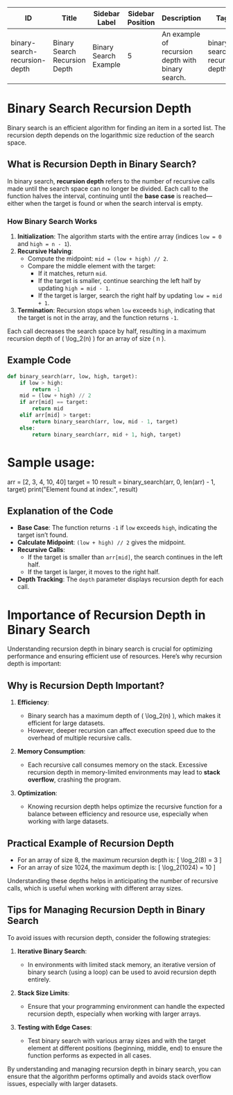 
| ID                          | Title                        | Sidebar Label          | Sidebar Position | Description                                         | Tags                           |
|-----------------------------|------------------------------|------------------------|------------------|-----------------------------------------------------|--------------------------------|
| binary-search-recursion-depth| Binary Search Recursion Depth | Binary Search Example   | 5                | An example of recursion depth with binary search.   | binary-search, recursion, depth |


# Binary Search Recursion Depth

Binary search is an efficient algorithm for finding an item in a sorted list. The recursion depth depends on the logarithmic size reduction of the search space.

## What is Recursion Depth in Binary Search?

In binary search, **recursion depth** refers to the number of recursive calls made until the search space can no longer be divided. Each call to the function halves the interval, continuing until the **base case** is reached—either when the target is found or when the search interval is empty.

### How Binary Search Works

1. **Initialization**: The algorithm starts with the entire array (indices `low = 0` and `high = n - 1`).
2. **Recursive Halving**:
   - Compute the midpoint: `mid = (low + high) // 2`.
   - Compare the middle element with the target:
     - If it matches, return `mid`.
     - If the target is smaller, continue searching the left half by updating `high = mid - 1`.
     - If the target is larger, search the right half by updating `low = mid + 1`.
3. **Termination**: Recursion stops when `low` exceeds `high`, indicating that the target is not in the array, and the function returns `-1`.

Each call decreases the search space by half, resulting in a maximum recursion depth of \( \log_2(n) \) for an array of size \( n \).


## Example Code
```python
def binary_search(arr, low, high, target):
    if low > high:
        return -1
    mid = (low + high) // 2
    if arr[mid] == target:
        return mid
    elif arr[mid] > target:
        return binary_search(arr, low, mid - 1, target)
    else:
        return binary_search(arr, mid + 1, high, target)
```
# Sample usage:
arr = [2, 3, 4, 10, 40]
target = 10
result = binary_search(arr, 0, len(arr) - 1, target)
print("Element found at index:", result)

## Explanation of the Code
- **Base Case**: The function returns `-1` if `low` exceeds `high`, indicating the target isn’t found.
- **Calculate Midpoint**: `(low + high) // 2` gives the midpoint.
- **Recursive Calls**:
  - If the target is smaller than `arr[mid]`, the search continues in the left half.
  - If the target is larger, it moves to the right half.
- **Depth Tracking**: The `depth` parameter displays recursion depth for each call.

# Importance of Recursion Depth in Binary Search

Understanding recursion depth in binary search is crucial for optimizing performance and ensuring efficient use of resources. Here’s why recursion depth is important:

## Why is Recursion Depth Important?

1. **Efficiency**: 
   - Binary search has a maximum depth of \( \log_2(n) \), which makes it efficient for large datasets.
   - However, deeper recursion can affect execution speed due to the overhead of multiple recursive calls.

2. **Memory Consumption**: 
   - Each recursive call consumes memory on the stack. Excessive recursion depth in memory-limited environments may lead to **stack overflow**, crashing the program.

3. **Optimization**:
   - Knowing recursion depth helps optimize the recursive function for a balance between efficiency and resource use, especially when working with large datasets.

## Practical Example of Recursion Depth

- For an array of size 8, the maximum recursion depth is:
  \[
  \log_2(8) = 3
  \]
- For an array of size 1024, the maximum depth is:
  \[
  \log_2(1024) = 10
  \]

Understanding these depths helps in anticipating the number of recursive calls, which is useful when working with different array sizes.

## Tips for Managing Recursion Depth in Binary Search

To avoid issues with recursion depth, consider the following strategies:

1. **Iterative Binary Search**: 
   - In environments with limited stack memory, an iterative version of binary search (using a loop) can be used to avoid recursion depth entirely.

2. **Stack Size Limits**:
   - Ensure that your programming environment can handle the expected recursion depth, especially when working with larger arrays.

3. **Testing with Edge Cases**:
   - Test binary search with various array sizes and with the target element at different positions (beginning, middle, end) to ensure the function performs as expected in all cases.

By understanding and managing recursion depth in binary search, you can ensure that the algorithm performs optimally and avoids stack overflow issues, especially with larger datasets.
